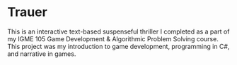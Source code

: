 # Trauer
This is an interactive text-based suspenseful thriller I completed as a part of my IGME 105 Game Development & Algorithmic Problem Solving course. This project was my introduction to game development, programming in C#, and narrative in games.
